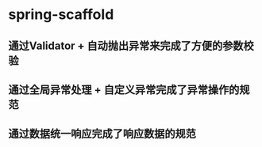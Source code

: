 # spring-scaffold
## 通过Validator + 自动抛出异常来完成了方便的参数校验
## 通过全局异常处理 + 自定义异常完成了异常操作的规范
## 通过数据统一响应完成了响应数据的规范